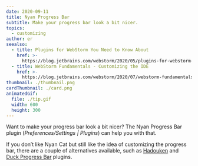 ```yaml
---
date: 2020-09-11
title: Nyan Progress Bar
subtitle: Make your progress bar look a bit nicer.
topics:
  - customizing
author: er
seealso:
  - title: Plugins for WebStorm You Need to Know About
    href: >-
      https://blog.jetbrains.com/webstorm/2020/05/plugins-for-webstorm-you-need-to-know-about/
  - title: WebStorm Fundamentals - Customizing the IDE
    href: >-
      https://blog.jetbrains.com/webstorm/2020/07/webstorm-fundamentals-customizing-the-ide/
thumbnail: ./thumbnail.png
cardThumbnail: ./card.png
animatedGif:
  file: ./tip.gif
  width: 600
  height: 300
---
```

Want to make your progress bar look a bit nicer? The Nyan Progress Bar plugin (*Preferences/Settings | Plugins*) can help you with that.

If you don’t like Nyan Cat but still like the idea of customizing the progress bar, there are a couple of alternatives available, such as [Hadouken](https://plugins.jetbrains.com/plugin/12453-hadouken-progress-bar) and [Duck Progress Bar](https://plugins.jetbrains.com/plugin/11602-duck-progress-bar) plugins.
